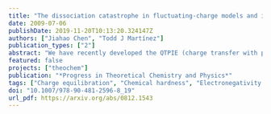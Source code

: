 ```yaml
---
title: "The dissociation catastrophe in fluctuating-charge models and its implications for the concept of atomic electronegativity"
date: 2009-07-06
publishDate: 2019-11-20T10:13:20.324147Z
authors: ["Jiahao Chen", "Todd J Martínez"]
publication_types: ["2"]
abstract: "We have recently developed the QTPIE (charge transfer with polarization current equilibration) fluctuating-charge model, a new model with correct dissociation behavior for nonequilibrium geometries. The correct asymptotics originally came at the price of representing the solution in terms of charge-transfer variables instead of atomic charges. However, we have found an exact reformulation of fluctuating-charge models in terms of atomic charges again, which is made possible by the symmetries of classical electrostatics. We show how this leads to the distinguishing between two types of atomic electronegativities in our model. While one is a intrinsic property of individual atoms, the other takes into account the local electrical surroundings. This suggests that this distinction could resolve some confusion surrounding the concept of electronegativity as to whether it is an intrinsic property of elements, or otherwise."
featured: false
projects: ["theochem"]
publication: "*Progress in Theoretical Chemistry and Physics*"
tags: ["Charge equilibration", "Chemical hardness", "Electronegativity equalization", "Fluctuating charges", "Force fields", "Molecular models", "Water models"]
doi: "10.1007/978-90-481-2596-8_19"
url_pdf: https://arxiv.org/abs/0812.1543
---
```


